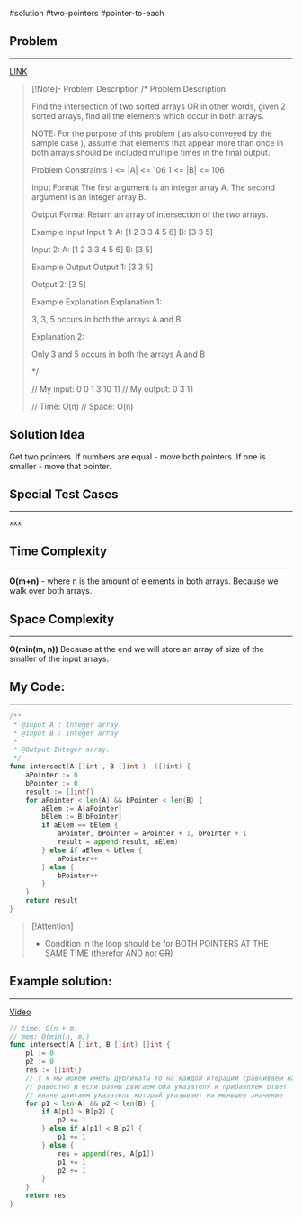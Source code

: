 #solution 
#two-pointers 
#pointer-to-each
## Problem
___
[LINK](https://www.interviewbit.com/problems/intersection-of-sorted-arrays/)

>[!Note]- Problem Description
> /*
> Problem Description
>  
> 
> Find the intersection of two sorted arrays OR in other words, given 2 sorted arrays, find all the elements which occur in both arrays.
> 
> NOTE: For the purpose of this problem ( as also conveyed by the sample case ), 
> assume that elements that appear more than once in both arrays should be included multiple times in the final output.
> 
> 
> Problem Constraints
> 1 <= |A| <= 106
> 1 <= |B| <= 106
> 
> 
> Input Format
> The first argument is an integer array A.
> The second argument is an integer array B.
> 
> 
> Output Format
> Return an array of intersection of the two arrays.
> 
> 
> Example Input
> Input 1:
> A: [1 2 3 3 4 5 6]
> B: [3 3 5]
> 
> Input 2:
> A: [1 2 3 3 4 5 6]
> B: [3 5]
> 
> 
> Example Output
> Output 1: [3 3 5]
> 
> Output 2: [3 5]
> 
> 
> Example Explanation
> Explanation 1:
> 
> 3, 3, 5 occurs in both the arrays A and B
> 
> Explanation 2:
> 
> Only 3 and 5 occurs in both the arrays A and B
> 
> 
> 
> */
> 
> // My input: 0 0 1 3 10 11
> // My output: 0 3 11
> 
> 
> // Time: O(n)
> // Space: O(n)



## Solution Idea
Get two pointers. If numbers are equal - move both pointers. If one is smaller - move that pointer.

## Special Test Cases
___
```
xxx
```

## Time Complexity
___
**O(m+n)** - where n is the amount of elements in both arrays.
Because we walk over both arrays.

## Space Complexity
___
**O(min(m, n))**
Because at the end we will store an array of size of the smaller of the input arrays.

## My Code:
___
```go
/**
 * @input A : Integer array
 * @input B : Integer array
 * 
 * @Output Integer array.
 */
func intersect(A []int , B []int )  ([]int) {
    aPointer := 0
    bPointer := 0
    result := []int{}
    for aPointer < len(A) && bPointer < len(B) {
        aElem := A[aPointer]
        bElem := B[bPointer]
        if aElem == bElem {
            aPointer, bPointer = aPointer + 1, bPointer + 1
            result = append(result, aElem)
        } else if aElem < bElem {
            aPointer++
        } else {
            bPointer++
        }
    }
    return result
}
```

> [!Attention]
> -  Condition in the loop should be for BOTH POINTERS AT THE SAME TIME (therefor AND not ~~OR~~)


## Example solution:
___
[Video](https://kinescope.io/sKeBVfQQTfrdxkS1VPYrdd)

```go
// time: O(n + m)
// mem: O(min(n, m))
func intersect(A []int, B []int) []int {
	p1 := 0
	p2 := 0
	res := []int{}
	// т к мы можем иметь дубликаты то на каждой итерации сравниваем на
	// равестно и если равны двигаем оба указателя и прибавляем ответ
	// иначе двигаем указатель который указывает на меньшее значение
	for p1 < len(A) && p2 < len(B) {
		if A[p1] > B[p2] {
			p2 += 1
		} else if A[p1] < B[p2] {
			p1 += 1
		} else {
			res = append(res, A[p1])
			p1 += 1
			p2 += 1
		}
	}
	return res
}

```